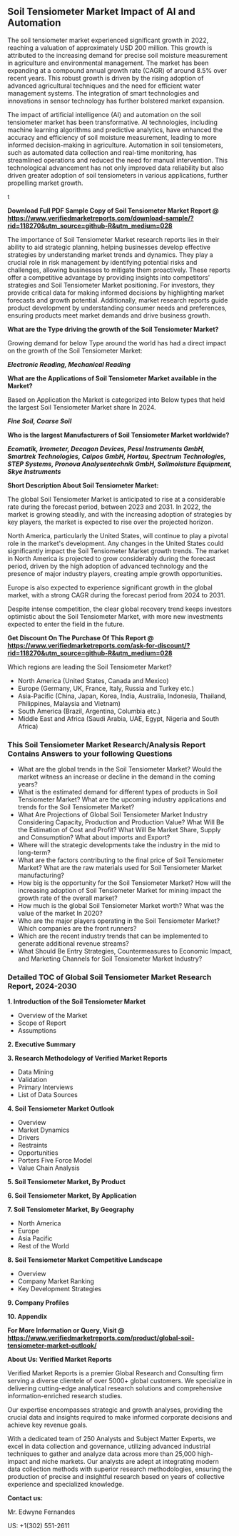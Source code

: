 <h2>Soil Tensiometer Market Impact of AI and Automation</h2><p>The soil tensiometer market experienced significant growth in 2022, reaching a valuation of approximately USD 200 million. This growth is attributed to the increasing demand for precise soil moisture measurement in agriculture and environmental management. The market has been expanding at a compound annual growth rate (CAGR) of around 8.5% over recent years. This robust growth is driven by the rising adoption of advanced agricultural techniques and the need for efficient water management systems. The integration of smart technologies and innovations in sensor technology has further bolstered market expansion.</p><p>The impact of artificial intelligence (AI) and automation on the soil tensiometer market has been transformative. AI technologies, including machine learning algorithms and predictive analytics, have enhanced the accuracy and efficiency of soil moisture measurement, leading to more informed decision-making in agriculture. Automation in soil tensiometers, such as automated data collection and real-time monitoring, has streamlined operations and reduced the need for manual intervention. This technological advancement has not only improved data reliability but also driven greater adoption of soil tensiometers in various applications, further propelling market growth.</p>t</p><p id="" class=""><strong>Download Full PDF Sample Copy of Soil Tensiometer Market Report @ <a href="https://www.verifiedmarketreports.com/download-sample/?rid=118270&utm_source=github-R&utm_medium=028" target="_blank">https://www.verifiedmarketreports.com/download-sample/?rid=118270&utm_source=github-R&utm_medium=028</a></strong></p><p>The importance of&nbsp;Soil Tensiometer Market research reports lies in their ability to aid strategic planning, helping businesses develop effective strategies by understanding market trends and dynamics. They play a crucial role in risk management by identifying potential risks and challenges, allowing businesses to mitigate them proactively. These reports offer a competitive advantage by providing insights into competitors' strategies and Soil Tensiometer Market positioning. For investors, they provide critical data for making informed decisions by highlighting market forecasts and growth potential. Additionally, market research reports guide product development by understanding consumer needs and preferences, ensuring products meet market demands and drive business growth.</p><p><strong>What are the&nbsp;Type driving the growth of the Soil Tensiometer Market?</strong></p><p id="" class="">Growing demand for below Type around the world has had a direct impact on the growth of the Soil Tensiometer Market:</p><em><strong>Electronic Reading, Mechanical Reading</strong></em></p><strong>What are the&nbsp;Applications&nbsp;of Soil Tensiometer Market available in the Market?</strong></p><p id="" class="">Based on Application the Market is categorized into Below types that held the largest Soil Tensiometer Market share In 2024.</p><em><strong>Fine Soil, Coarse Soil</strong></em></p><strong>Who is the largest Manufacturers of Soil Tensiometer Market worldwide?</strong></p><p><em><strong>Ecomatik, Irrometer, Decagon Devices, Pessl Instruments GmbH, Smartrek Technologies, Caipos GmbH, Hortau, Spectrum Technologies, STEP Systems, Pronova Analysentechnik GmbH, Soilmoisture Equipment, Skye Instruments</strong></em></p><p id="" class=""><strong>Short Description About Soil Tensiometer Market:</strong></p><p>The global Soil Tensiometer Market is anticipated to rise at a considerable rate during the forecast period, between 2023 and 2031. In 2022, the market is growing steadily, and with the increasing adoption of strategies by key players, the market is expected to rise over the projected horizon.</p><p>North America, particularly the United States, will continue to play a pivotal role in the market's development. Any changes in the United States could significantly impact the Soil Tensiometer Market growth trends. The market in North America is projected to grow considerably during the forecast period, driven by the high adoption of advanced technology and the presence of major industry players, creating ample growth opportunities.</p><p>Europe is also expected to experience significant growth in the global market, with a strong CAGR during the forecast period from 2024 to 2031.</p><p>Despite intense competition, the clear global recovery trend keeps investors optimistic about the Soil Tensiometer Market, with more new investments expected to enter the field in the future.</p><p id="" class=""><strong>Get Discount On The Purchase Of This Report @ <a href="https://www.verifiedmarketreports.com/ask-for-discount/?rid=118270&utm_source=github-R&utm_medium=028" target="_blank">https://www.verifiedmarketreports.com/ask-for-discount/?rid=118270&utm_source=github-R&utm_medium=028</a></strong></p>Which regions are leading the Soil Tensiometer Market?</p><ul><li>North America (United States, Canada and Mexico)</li><li>Europe (Germany, UK, France, Italy, Russia and Turkey etc.)</li><li>Asia-Pacific (China, Japan, Korea, India, Australia, Indonesia, Thailand, Philippines, Malaysia and Vietnam)</li><li>South America (Brazil, Argentina, Columbia etc.)</li><li>Middle East and Africa (Saudi Arabia, UAE, Egypt, Nigeria and South Africa)</li></ul><h3 id="" class="">This Soil Tensiometer Market Research/Analysis Report Contains Answers to your following Questions</h3><ul><li>What are the global trends in the Soil Tensiometer Market? Would the market witness an increase or decline in the demand in the coming years?</li><li>What is the estimated demand for different types of products in Soil Tensiometer Market? What are the upcoming industry applications and trends for the Soil Tensiometer Market?</li><li>What Are Projections of Global Soil Tensiometer Market Industry Considering Capacity, Production and Production Value? What Will Be the Estimation of Cost and Profit? What Will Be Market Share, Supply and Consumption? What about imports and Export?</li><li>Where will the strategic developments take the industry in the mid to long-term?</li><li>What are the factors contributing to the final price of Soil Tensiometer Market? What are the raw materials used for Soil Tensiometer Market manufacturing?</li><li>How big is the opportunity for the Soil Tensiometer Market? How will the increasing adoption of Soil Tensiometer Market for mining impact the growth rate of the overall market?</li><li>How much is the global Soil Tensiometer Market worth? What was the value of the market In 2020?</li><li>Who are the major players operating in the Soil Tensiometer Market? Which companies are the front runners?</li><li>Which are the recent industry trends that can be implemented to generate additional revenue streams?</li><li>What Should Be Entry Strategies, Countermeasures to Economic Impact, and Marketing Channels for Soil Tensiometer Market Industry?</li></ul><h3 id="" class="">Detailed TOC of Global Soil Tensiometer Market Research Report, 2024-2030</h3><p id="" class=""><strong>1. Introduction of the Soil Tensiometer Market</strong></p><ul><li>Overview of the Market</li><li>Scope of Report</li><li>Assumptions</li></ul><p id="" class=""><strong>2. Executive Summary</strong></p><p id="" class=""><strong>3. Research Methodology of Verified Market Reports</strong></p><ul><li>Data Mining</li><li>Validation</li><li>Primary Interviews</li><li>List of Data Sources</li></ul><p id="" class=""><strong>4. Soil Tensiometer Market Outlook</strong></p><ul><li>Overview</li><li>Market Dynamics</li><li>Drivers</li><li>Restraints</li><li>Opportunities</li><li>Porters Five Force Model</li><li>Value Chain Analysis</li></ul><p id="" class=""><strong>5. Soil Tensiometer Market, By Product</strong></p><p id="" class=""><strong>6. Soil Tensiometer Market, By Application</strong></p><p id="" class=""><strong>7. Soil Tensiometer Market, By Geography</strong></p><ul><li>North America</li><li>Europe</li><li>Asia Pacific</li><li>Rest of the World</li></ul><p id="" class=""><strong>8. Soil Tensiometer Market Competitive Landscape</strong></p><ul><li>Overview</li><li>Company Market Ranking</li><li>Key Development Strategies</li></ul><p id="" class=""><strong>9. Company Profiles</strong></p><p id="" class=""><strong>10. Appendix</strong></p><p id="" class=""><strong>For More Information or Query, Visit @ <a href="https://www.verifiedmarketreports.com/product/global-soil-tensiometer-market-outlook/" target="_blank">https://www.verifiedmarketreports.com/product/global-soil-tensiometer-market-outlook/</a></strong></p><p id="" class=""><strong>About Us: Verified Market Reports</strong></p><p id="" class="">Verified Market Reports is a premier Global Research and Consulting firm serving a diverse clientele of over 5000+ global customers. We specialize in delivering cutting-edge analytical research solutions and comprehensive information-enriched research studies.</p><p id="" class="">Our expertise encompasses strategic and growth analyses, providing the crucial data and insights required to make informed corporate decisions and achieve key revenue goals.</p><p id="" class="">With a dedicated team of 250 Analysts and Subject Matter Experts, we excel in data collection and governance, utilizing advanced industrial techniques to gather and analyze data across more than 25,000 high-impact and niche markets. Our analysts are adept at integrating modern data collection methods with superior research methodologies, ensuring the production of precise and insightful research based on years of collective experience and specialized knowledge.</p><p id="" class=""><strong>Contact us:</strong></p><p id="" class="">Mr. Edwyne Fernandes</p><p id="" class="">US: +1(302) 551-2611</p>